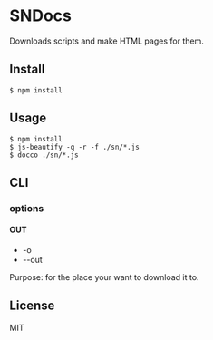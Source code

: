 # SNDocs

Downloads scripts and make HTML pages for them.

## Install

```
$ npm install
```

## Usage

```
$ npm install
$ js-beautify -q -r -f ./sn/*.js
$ docco ./sn/*.js
```

## CLI

### options
 
#### OUT

* -o
* --out 

Purpose: for the place your want to download it to.

## License

MIT
